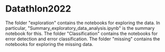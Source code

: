 # Datathlon2022

The folder "exploration" contains the notebooks for exploring the data. In particular, "Summary_exploratory_data_analysis.ipynb" is the summary notebook for this. The folder "Classification" contains the notebooks for error detection and error classification. The folder "missing" contains the notebooks for exploring the missing data.
